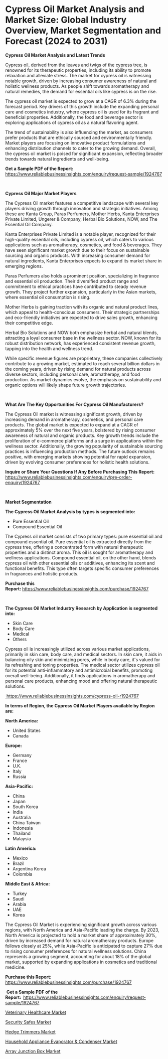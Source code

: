 <p><h1>Cypress Oil Market Analysis and Market Size: Global Industry Overview, Market Segmentation and Forecast (2024 to 2031)</h1></p><p><strong>Cypress Oil Market Analysis and Latest Trends</strong></p>
<p><p>Cypress oil, derived from the leaves and twigs of the cypress tree, is renowned for its therapeutic properties, including its ability to promote relaxation and alleviate stress. The market for cypress oil is witnessing notable growth, driven by increasing consumer awareness of natural and holistic wellness products. As people shift towards aromatherapy and natural remedies, the demand for essential oils like cypress is on the rise.</p><p>The cypress oil market is expected to grow at a CAGR of 6.3% during the forecast period. Key drivers of this growth include the expanding personal care and cosmetics industry, where cypress oil is used for its fragrant and beneficial properties. Additionally, the food and beverage sector is exploring applications of cypress oil as a natural flavoring agent.</p><p>The trend of sustainability is also influencing the market, as consumers prefer products that are ethically sourced and environmentally friendly. Market players are focusing on innovative product formulations and enhancing distribution channels to cater to the growing demand. Overall, the cypress oil market is poised for significant expansion, reflecting broader trends towards natural ingredients and well-being.</p></p>
<p><strong>Get a Sample PDF of the Report:&nbsp;</strong> <a href="https://www.reliablebusinessinsights.com/enquiry/request-sample/1924767?utm_campaign=112&utm_medium=2&utm_source=Github&utm_content=ia&utm_term=24102024&utm_id=cypress-oil">https://www.reliablebusinessinsights.com/enquiry/request-sample/1924767</a></p>
<p>&nbsp;</p>
<p><strong>Cypress Oil Major Market Players</strong></p>
<p><p>The Cypress Oil market features a competitive landscape with several key players driving growth through innovation and strategic initiatives. Among these are Kanta Group, Paras Perfumers, Mother Herbs, Kanta Enterprises Private Limited, Ungerer & Company, Herbal Bio Solutions, NOW, and The Essential Oil Company. </p><p>Kanta Enterprises Private Limited is a notable player, recognized for their high-quality essential oils, including cypress oil, which caters to various applications such as aromatherapy, cosmetics, and food & beverages. They have seen significant market growth due to their focus on sustainable sourcing and organic products. With increasing consumer demand for natural ingredients, Kanta Enterprises expects to expand its market share in emerging regions.</p><p>Paras Perfumers also holds a prominent position, specializing in fragrance and essential oil production. Their diversified product range and commitment to ethical practices have contributed to steady revenue growth. They project further expansion, particularly in the Asian markets, where essential oil consumption is rising.</p><p>Mother Herbs is gaining traction with its organic and natural product lines, which appeal to health-conscious consumers. Their strategic partnerships and eco-friendly initiatives are expected to drive sales growth, enhancing their competitive edge.</p><p>Herbal Bio Solutions and NOW both emphasize herbal and natural blends, attracting a loyal consumer base in the wellness sector. NOW, known for its robust distribution network, has experienced consistent revenue growth, tapping into the health and wellness trend.</p><p>While specific revenue figures are proprietary, these companies collectively contribute to a growing market, estimated to reach several billion dollars in the coming years, driven by rising demand for natural products across diverse sectors, including personal care, aromatherapy, and food production. As market dynamics evolve, the emphasis on sustainability and organic options will likely shape future growth trajectories.</p></p>
<p>&nbsp;</p>
<p><strong>What Are The Key Opportunities For Cypress Oil Manufacturers?</strong></p>
<p><p>The Cypress Oil market is witnessing significant growth, driven by increasing demand in aromatherapy, cosmetics, and personal care products. The global market is expected to expand at a CAGR of approximately 5% over the next five years, bolstered by rising consumer awareness of natural and organic products. Key growth trends include the proliferation of e-commerce platforms and a surge in applications within the wellness sector. Additionally, the growing popularity of sustainable sourcing practices is influencing production methods. The future outlook remains positive, with emerging markets showing potential for rapid expansion, driven by evolving consumer preferences for holistic health solutions.</p></p>
<p><strong>Inquire or Share Your Questions If Any Before Purchasing This Report:</strong> <a href="https://www.reliablebusinessinsights.com/enquiry/pre-order-enquiry/1924767?utm_campaign=112&utm_medium=2&utm_source=Github&utm_content=ia&utm_term=24102024&utm_id=cypress-oil">https://www.reliablebusinessinsights.com/enquiry/pre-order-enquiry/1924767</a></p>
<p>&nbsp;</p>
<p><strong>Market Segmentation</strong></p>
<p><strong>The Cypress Oil Market Analysis by types is segmented into:</strong></p>
<p><ul><li>Pure Essential Oil</li><li>Compound Essential Oil</li></ul></p>
<p><p>The Cypress oil market consists of two primary types: pure essential oil and compound essential oil. Pure essential oil is extracted directly from the cypress tree, offering a concentrated form with natural therapeutic properties and a distinct aroma. This oil is sought for aromatherapy and wellness applications. Compound essential oil, on the other hand, blends cypress oil with other essential oils or additives, enhancing its scent and functional benefits. This type often targets specific consumer preferences in fragrances and holistic products.</p></p>
<p><strong>Purchase this Report:&nbsp;</strong><a href="https://www.reliablebusinessinsights.com/purchase/1924767?utm_campaign=112&utm_medium=2&utm_source=Github&utm_content=ia&utm_term=24102024&utm_id=cypress-oil">https://www.reliablebusinessinsights.com/purchase/1924767</a></p>
<p>&nbsp;</p>
<p><strong>The Cypress Oil Market Industry Research by Application is segmented into:</strong></p>
<p><ul><li>Skin Care</li><li>Body Care</li><li>Medical</li><li>Others</li></ul></p>
<p><p>Cypress oil is increasingly utilized across various market applications, primarily in skin care, body care, and medical sectors. In skin care, it aids in balancing oily skin and minimizing pores, while in body care, it's valued for its refreshing and toning properties. The medical sector utilizes cypress oil for its potential anti-inflammatory and antimicrobial benefits, promoting overall well-being. Additionally, it finds applications in aromatherapy and personal care products, enhancing mood and offering natural therapeutic solutions.</p></p>
<p><a href="https://www.reliablebusinessinsights.com/cypress-oil-r1924767?utm_campaign=112&utm_medium=2&utm_source=Github&utm_content=ia&utm_term=24102024&utm_id=cypress-oil">&nbsp;https://www.reliablebusinessinsights.com/cypress-oil-r1924767</a></p>
<p><strong>In terms of Region, the Cypress Oil Market Players available by Region are:</strong></p>
<p>
    <p> <strong> North America: </strong>
        <ul>
            <li>United States</li>
            <li>Canada</li>
        </ul>
        </p> 
    <p> <strong> Europe: </strong>
        <ul>
            <li>Germany</li>
            <li>France</li>
            <li>U.K.</li>
            <li>Italy</li>
            <li>Russia</li>
        </ul>
        </p> 
    <p> <strong> Asia-Pacific: </strong>
        <ul>
            <li>China</li>
            <li>Japan</li>
            <li>South Korea</li>
            <li>India</li>
            <li>Australia</li>
            <li>China Taiwan</li>
            <li>Indonesia</li>
            <li>Thailand</li>
            <li>Malaysia</li>
        </ul>
        </p> 
    <p> <strong> Latin America: </strong>
        <ul>
            <li>Mexico</li>
            <li>Brazil</li>
            <li>Argentina Korea</li>
            <li>Colombia</li>
        </ul>
        </p> 
    <p> <strong> Middle East & Africa: </strong>
        <ul>
            <li>Turkey</li>
            <li>Saudi</li>
            <li>Arabia</li>
            <li>UAE</li>
            <li>Korea</li>
        </ul>
    </p>
    </p>
<p><p>The Cypress Oil Market is experiencing significant growth across various regions, with North America and Asia-Pacific leading the charge. By 2023, North America is projected to hold a market share of approximately 30%, driven by increased demand for natural aromatherapy products. Europe follows closely at 25%, while Asia-Pacific is anticipated to capture 27% due to rising consumer preferences for natural wellness solutions. China represents a growing segment, accounting for about 18% of the global market, supported by expanding applications in cosmetics and traditional medicine.</p></p>
<p><strong>Purchase this Report: </strong><a href="https://www.reliablebusinessinsights.com/purchase/1924767?utm_campaign=112&utm_medium=2&utm_source=Github&utm_content=ia&utm_term=24102024&utm_id=cypress-oil">https://www.reliablebusinessinsights.com/purchase/1924767</a></p>
<p>&nbsp;<strong>Get a Sample PDF of the Report:&nbsp;&nbsp;</strong><a href="https://www.reliablebusinessinsights.com/enquiry/request-sample/1924767?utm_campaign=112&utm_medium=2&utm_source=Github&utm_content=ia&utm_term=24102024&utm_id=cypress-oil">https://www.reliablebusinessinsights.com/enquiry/request-sample/1924767</a></p>
<p><strong></strong></p>
<p><p><a href="https://www.linkedin.com/pulse/veterinary-healthcare-industry-sector-market-dynamics-biupf?utm_campaign=112&utm_medium=2&utm_source=Github&utm_content=ia&utm_term=24102024&utm_id=cypress-oil">Veterinary Healthcare Market</a></p><p><a href="https://www.linkedin.com/pulse/strategic-forecast-security-safes-market-growth-trends-size-ttecf?utm_campaign=112&utm_medium=2&utm_source=Github&utm_content=ia&utm_term=24102024&utm_id=cypress-oil">Security Safes Market</a></p><p><a href="https://issuu.com/reportprime-2/docs/hedge-trimmers-market-size-2030.ppt_951aa01c069340?utm_campaign=112&utm_medium=2&utm_source=Github&utm_content=ia&utm_term=24102024&utm_id=cypress-oil">Hedge Trimmers Market</a></p><p><a href="https://github.com/boringzqthorperec/Market-Research-Report-List-1/blob/main/household-appliance-evaporator-condenser-market.md?utm_campaign=112&utm_medium=2&utm_source=Github&utm_content=ia&utm_term=24102024&utm_id=cypress-oil">Household Appliance Evaporator & Condenser Market</a></p><p><a href="https://github.com/mynearvphamillwd7/Market-Research-Report-List-1/blob/main/array-junction-box-market.md?utm_campaign=112&utm_medium=2&utm_source=Github&utm_content=ia&utm_term=24102024&utm_id=cypress-oil">Array Junction Box Market</a></p></p>